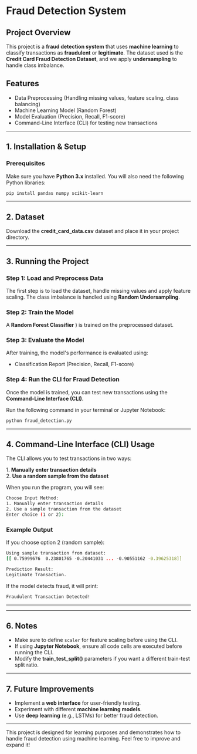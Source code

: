 # Fraud Detection System

## Project Overview
This project is a **fraud detection system** that uses **machine learning** to classify transactions as **fraudulent** or **legitimate**. The dataset used is the **Credit Card Fraud Detection Dataset**, and we apply **undersampling** to handle class imbalance.

## Features
- Data Preprocessing (Handling missing values, feature scaling, class balancing)
- Machine Learning Model (Random Forest)
- Model Evaluation (Precision, Recall, F1-score)
- Command-Line Interface (CLI) for testing new transactions

---

## 1. Installation & Setup
### **Prerequisites**
Make sure you have **Python 3.x** installed. You will also need the following Python libraries:

```bash
pip install pandas numpy scikit-learn
```

---

## 2. Dataset
Download the **credit_card_data.csv** dataset and place it in your project directory.

---

## 3. Running the Project
### **Step 1: Load and Preprocess Data**
The first step is to load the dataset, handle missing values and apply feature scaling. The class imbalance is handled using **Random Undersampling**.

### **Step 2: Train the Model**
A **Random Forest Classifier** ) is trained on the preprocessed dataset.

### **Step 3: Evaluate the Model**
After training, the model's performance is evaluated using:
- Classification Report (Precision, Recall, F1-score)

### **Step 4: Run the CLI for Fraud Detection**
Once the model is trained, you can test new transactions using the **Command-Line Interface (CLI)**.

Run the following command in your terminal or Jupyter Notebook:

```bash
python fraud_detection.py
```

---

## 4. Command-Line Interface (CLI) Usage
The CLI allows you to test transactions in two ways:

1️. **Manually enter transaction details**  
2️. **Use a random sample from the dataset**

When you run the program, you will see:

```bash
Choose Input Method:
1. Manually enter transaction details
2. Use a sample transaction from the dataset
Enter choice (1 or 2):
```

### Example Output
If you choose option 2 (random sample):

```bash
Using sample transaction from dataset:
[[ 0.75999676  0.23801765 -0.20441031 ... -0.90551162 -0.39625318]]

Prediction Result:
Legitimate Transaction.
```

If the model detects fraud, it will print:

```bash
Fraudulent Transaction Detected!
```

---

---

## 6. Notes
- Make sure to define `scaler` for feature scaling before using the CLI.
- If using **Jupyter Notebook**, ensure all code cells are executed before running the CLI.
- Modify the **train_test_split()** parameters if you want a different train-test split ratio.

---

## 7. Future Improvements
- Implement a **web interface** for user-friendly testing.
- Experiment with different **machine learning models**.
- Use **deep learning** (e.g., LSTMs) for better fraud detection.

---

This project is designed for learning purposes and demonstrates how to handle fraud detection using machine learning. Feel free to improve and expand it!

